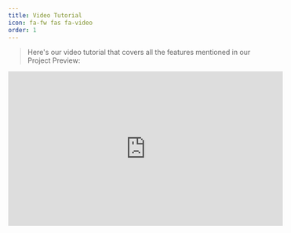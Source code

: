 ```yaml
---
title: Video Tutorial
icon: fa-fw fas fa-video
order: 1
---
```

>Here's our video tutorial that covers all the features mentioned in our Project Preview:
<iframe width="560" height="315" src="https://www.youtube.com/embed/tefqnf15yhk" frameborder="0" allowfullscreen></iframe>
